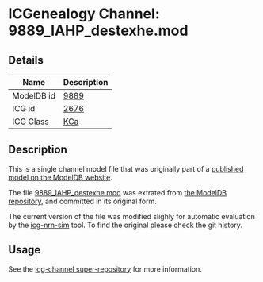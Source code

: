 # ICGenealogy Channel: 9889\_IAHP\_destexhe.mod

## Details

Name | Description
---- | -----------
ModelDB id | [9889](http://senselab.med.yale.edu/ModelDB/ShowModel.cshtml?model=9889)
ICG id | [2676](http://icg.neurotheory.ox.ac.uk/channels/5/2676)
ICG Class | [KCa](http://icg.neurotheory.ox.ac.uk/channels/5)

## Description

This is a single channel model file that was originally part of a [published model on the ModelDB website](http://senselab.med.yale.edu/ModelDB/ShowModel.cshtml?model=9889).


The file [9889\_IAHP\_destexhe.mod](9889_IAHP_destexhe.mod) was extrated from [the ModelDB repository](http://senselab.med.yale.edu/ModelDB/ShowModel.cshtml?model=9889), and committed in its original form.

The current version of the file was modified slighly for automatic evaluation by the [icg-nrn-sim](https://github.com/icgenealogy/icg-nrn-sim) tool. To find the original please check the git history.


## Usage

See the [icg-channel super-repository](https://github.com/icgenealogy/icg-channels) for more information.